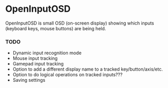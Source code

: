 # OpenInputOSD
OpenInputOSD is small OSD (on-screen display) showing which inputs (keyboard keys, mouse buttons) are being held.

### TODO
- Dynamic input recognition mode
- Mouse input tracking
- Gamepad input tracking
- Option to add a different display name to a tracked key/button/axis/etc.
- Option to do logical operations on tracked inputs???
- Saving settings